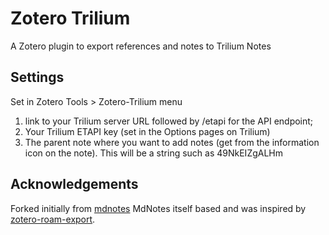 # Zotero Trilium

A Zotero plugin to export references and notes to Trilium Notes

## Settings

Set in Zotero Tools > Zotero-Trilium menu

1. link to your Trilium server URL followed by /etapi for the API endpoint;
2. Your Trilium ETAPI key (set in the Options pages on Trilium)
3. The parent note where you want to add notes (get from the information icon on the note). This will be a string such as 49NkEIZgALHm


## Acknowledgements

Forked initially from [mdnotes](https://argentinaos.com/zotero-mdnotes/)
MdNotes itself based and was inspired by [zotero-roam-export](https://github.com/melat0nin/zotero-roam-export/).
